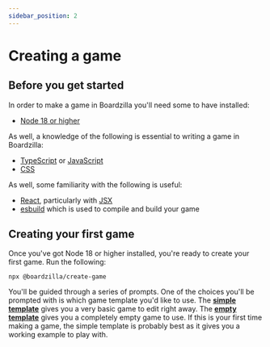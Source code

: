```yaml
---
sidebar_position: 2
---
```


# Creating a game

## Before you get started

In order to make a game in Boardzilla you'll need some to have installed:

- [Node 18 or higher](https://nodejs.org/)

As well, a knowledge of the following is essential to writing a game in Boardzilla:

- [TypeScript](https://www.typescriptlang.org/) or [JavaScript](https://developer.mozilla.org/en-US/docs/Web/JavaScript)
- [CSS](https://developer.mozilla.org/en-US/docs/Web/CSS)

As well, some familiarity with the following is useful:

- [React](https://react.dev/), particularly with [JSX](https://react.dev/learn/writing-markup-with-jsx)
- [esbuild](https://esbuild.github.io/) which is used to compile and build your game

## Creating your first game

Once you've got Node 18 or higher installed, you're ready to create your first game. Run the following:

```console
npx @boardzilla/create-game
```

You'll be guided through a series of prompts. One of the choices you'll be prompted with is which game template you'd like to use. The **[simple template](https://github.com/boardzilla/boardzilla-starter-game)** gives you a very basic game to edit right away. The **[empty template](https://github.com/boardzilla/boardzilla-empty-game)** gives you a completely empty game to use. If this is your first time making a game, the simple template is probably best as it gives you a working example to play with.
